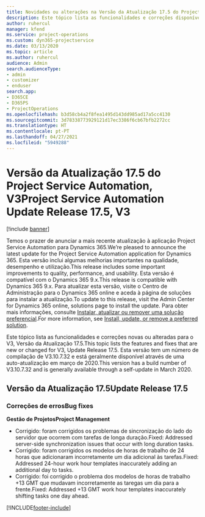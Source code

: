 ```yaml
---
title: Novidades ou alterações na Versão da Atualização 17.5 do Project Service Automation, Hotfix, V3
description: Este tópico lista as funcionalidades e correções disponíveis no Project Service Automation V3, Versão da Atualização 17.5, V3.
author: ruhercul
manager: kfend
ms.service: project-operations
ms.custom: dyn365-projectservice
ms.date: 03/13/2020
ms.topic: article
ms.author: ruhercul
audience: Admin
search.audienceType:
- admin
- customizer
- enduser
search.app:
- D365CE
- D365PS
- ProjectOperations
ms.openlocfilehash: b3d58cb4a2f8fea1495d143dd985ad17a5cc4130
ms.sourcegitcommit: 3d78338773929121d17ec3386f6cb67bfb2272cc
ms.translationtype: HT
ms.contentlocale: pt-PT
ms.lasthandoff: 04/27/2021
ms.locfileid: "5949288"
---
```

# <a name="project-service-automation-update-release-175-v3"></a><span data-ttu-id="c9f6b-103">Versão da Atualização 17.5 do Project Service Automation, V3</span><span class="sxs-lookup"><span data-stu-id="c9f6b-103">Project Service Automation Update Release 17.5, V3</span></span>

[!include [banner](../includes/psa-now-project-operations.md)]

<span data-ttu-id="c9f6b-104">Temos o prazer de anunciar a mais recente atualização à aplicação Project Service Automation para Dynamics 365.</span><span class="sxs-lookup"><span data-stu-id="c9f6b-104">We’re pleased to announce the latest update for the Project Service Automation application for Dynamics 365.</span></span> <span data-ttu-id="c9f6b-105">Esta versão inclui algumas melhorias importantes na qualidade, desempenho e utilização.</span><span class="sxs-lookup"><span data-stu-id="c9f6b-105">This release includes some important improvements to quality, performance, and usability.</span></span>  <span data-ttu-id="c9f6b-106">Esta versão é compatível com o Dynamics 365 9.x.</span><span class="sxs-lookup"><span data-stu-id="c9f6b-106">This release is compatible with Dynamics 365 9.x.</span></span> <span data-ttu-id="c9f6b-107">Para atualizar esta versão, visite o Centro de Administração para o Dynamics 365 online e aceda à página de soluções para instalar a atualização.</span><span class="sxs-lookup"><span data-stu-id="c9f6b-107">To update to this release, visit the Admin Center for Dynamics 365 online, solutions page to install the update.</span></span> <span data-ttu-id="c9f6b-108">Para obter mais informações, consulte [Instalar, atualizar ou remover uma solução preferencial](/power-platform/admin/install-remove-preferred-solution).</span><span class="sxs-lookup"><span data-stu-id="c9f6b-108">For more information, see [Install, update, or remove a preferred solution](/power-platform/admin/install-remove-preferred-solution).</span></span>

<span data-ttu-id="c9f6b-109">Este tópico lista as funcionalidades e correções novas ou alteradas para o V3, Versão da Atualização 17.5.</span><span class="sxs-lookup"><span data-stu-id="c9f6b-109">This topic lists the features and fixes that are new or changed for V3, Update Release 17.5.</span></span> <span data-ttu-id="c9f6b-110">Esta versão tem um número de compilação de V3.10.7.32 e está geralmente disponível através de uma auto-atualização em março de 2020.</span><span class="sxs-lookup"><span data-stu-id="c9f6b-110">This version has a build number of V3.10.7.32 and is generally available through a self-update in March 2020.</span></span>


## <a name="update-release-175"></a><span data-ttu-id="c9f6b-111">Versão da Atualização 17.5</span><span class="sxs-lookup"><span data-stu-id="c9f6b-111">Update Release 17.5</span></span>

### <a name="bug-fixes"></a><span data-ttu-id="c9f6b-112">Correções de erros</span><span class="sxs-lookup"><span data-stu-id="c9f6b-112">Bug fixes</span></span>


<span data-ttu-id="c9f6b-113">**Gestão de Projetos**</span><span class="sxs-lookup"><span data-stu-id="c9f6b-113">**Project Management**</span></span>

- <span data-ttu-id="c9f6b-114">Corrigido: foram corrigidos os problemas de sincronização do lado do servidor que ocorrem com tarefas de longa duração.</span><span class="sxs-lookup"><span data-stu-id="c9f6b-114">Fixed: Addressed server-side synchronization issues that occur with long duration tasks.</span></span>
- <span data-ttu-id="c9f6b-115">Corrigido: foram corrigidos os modelos de horas de trabalho de 24 horas que adicionaram incorretamente um dia adicional às tarefas.</span><span class="sxs-lookup"><span data-stu-id="c9f6b-115">Fixed: Addressed 24-hour work hour templates inaccurately adding an additional day to tasks.</span></span>
- <span data-ttu-id="c9f6b-116">Corrigido: foi corrigido o problema dos modelos de horas de trabalho +13 GMT que mudavam incorretamente as taregas um dia para a frente.</span><span class="sxs-lookup"><span data-stu-id="c9f6b-116">Fixed: Addressed +13 GMT work hour templates inaccurately shifting tasks one day ahead.</span></span>



[!INCLUDE[footer-include](../includes/footer-banner.md)]